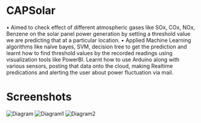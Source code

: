 # CAPSolar
• Aimed to check effect of different atmospheric gases like SOx, COx, NOx, Benzene on the solar panel power generation by setting a threshold value we are predicting that at a particular location.
• Applied Machine Learning algorithms like naïve bayes, SVM, decision tree to get the prediction and learnt how to find threshold values by the recorded readings using visualization tools like PowerBI. Learnt how to use Arduino along with various sensors, posting that data onto the cloud, making Realtime predications and alerting the user about power fluctuation via mail.

# Screenshots
![Diagram](https://github.com/Atharva-Rajan-Kale/CapSolar/CAPSolar-master/app/static/assets/img/Screenshot(1034).png)
![Diagram1](https://github.com/Atharva-Rajan-Kale/CapSolar/CAPSolar-master/app/static/assets/img/Screenshot(1035).png)
![Diagram2](https://github.com/Atharva-Rajan-Kale/CapSolar/CAPSolar-master/app/static/assets/img/Screenshot(1037).png)
